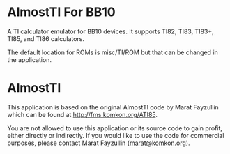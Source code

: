 AlmostTI For BB10
=================

A TI calculator emulator for BB10 devices. It supports TI82, TI83, TI83+, TI85, and TI86 calculators.

The default location for ROMs is misc/TI/ROM but that can be changed in the application.

AlmostTI
========

This application is based on the original AlmostTI code by Marat Fayzullin which can be found at http://fms.komkon.org/ATI85.

You are not allowed to use this application or its source code to gain profit, either directly or indirectly. If you would like to use the code for commercial purposes, please contact Marat Fayzullin (marat@komkon.org).